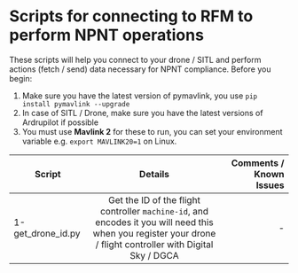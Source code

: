 # Scripts for connecting to RFM to perform NPNT operations

These scripts will help you connect to your drone / SITL and perform actions (fetch / send) data necessary for NPNT compliance. Before you begin: 

1. Make sure you have the latest version of pymavlink, you use `pip install pymavlink --upgrade`
2. In case of SITL / Drone, make sure you have the latest versions of Ardrupilot if possible
3. You must use **Mavlink 2** for these to run, you can set your environment variable e.g. `export MAVLINK20=1` on Linux. 

| Script        | Details           | Comments / Known Issues  |
| ------------- |:-------------:| -----:|
| 1-get_drone_id.py  | Get the ID of the flight controller `machine-id`, and encodes it you will need this when you register your drone / flight controller with Digital Sky / DGCA | - |
